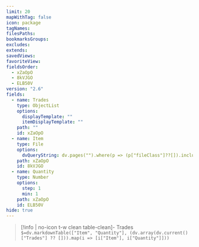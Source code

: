 ```yaml
---
limit: 20
mapWithTag: false
icon: package
tagNames: 
filesPaths: 
bookmarksGroups: 
excludes: 
extends: 
savedViews: 
favoriteView: 
fieldsOrder:
  - xZaOpO
  - 8kVJGO
  - ELB50V
version: "2.6"
fields:
  - name: Trades
    type: ObjectList
    options:
      displayTemplate: ""
      itemDisplayTemplate: ""
    path: ""
    id: xZaOpO
  - name: Item
    type: File
    options:
      dvQueryString: dv.pages("").where(p => (p["fileClass"]??[]).includes("Item"))
    path: xZaOpO
    id: 8kVJGO
  - name: Quantity
    type: Number
    options:
      step: 1
      min: 1
    path: xZaOpO
    id: ELB50V
hide: true
---
```


> [!info | no-icon t-w clean table-clean]- Trades
> `$=dv.markdownTable(["Item", "Quantity"], (dv.array(dv.current()["Trades"] ?? [])).map(i => [i["Item"], i["Quantity"]]))`
